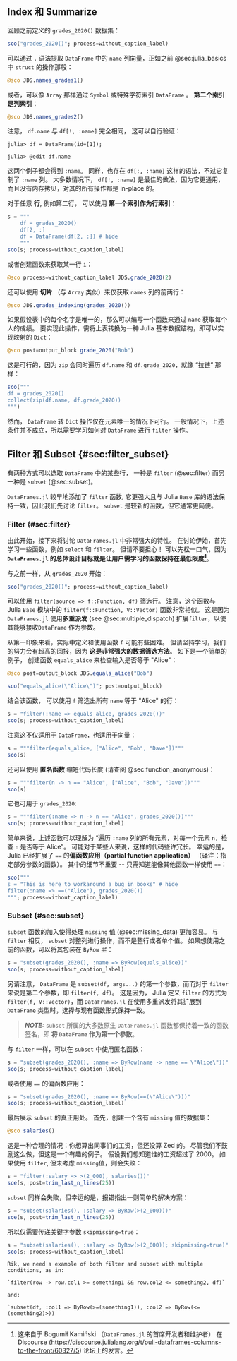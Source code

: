 ## Index 和 Summarize

回顾之前定义的 `grades_2020()` 数据集：

```jl
sco("grades_2020()"; process=without_caption_label)
```

可以通过 `.` 语法提取 `DataFrame` 中的 `name` 列向量，正如之前 @sec:julia_basics 中 `struct` 的操作那般：

```jl
@sco JDS.names_grades1()
```

或者，可以像 `Array` 那样通过 `Symbol` 或特殊字符索引 `DataFrame` 。
**第二个索引是列索引**：

```jl
@sco JDS.names_grades2()
```

注意， `df.name` 与 `df[!, :name]` 完全相同， 这可以自行验证：

```
julia> df = DataFrame(id=[1]);

julia> @edit df.name
```

这两个例子都会得到 `:name`。
同样，也存在 `df[:, :name]` 这样的语法，不过它复制了 `:name` 列。
大多数情况下， `df[!, :name]` 是最佳的做法，因为它更通用，而且没有内存拷贝，对其的所有操作都是 in-place 的。


对于任意 **行**, 例如第二行， 可以使用 **第一个索引作为行索引**：

```jl
s = """
    df = grades_2020()
    df[2, :]
    df = DataFrame(df[2, :]) # hide
    """
sco(s; process=without_caption_label)
```

或者创建函数来获取某一行 `i`：

```jl
@sco process=without_caption_label JDS.grade_2020(2)
```

还可以使用 **切片** （与 `Array` 类似）来仅获取 `names` 列的前两行：

```jl
@sco JDS.grades_indexing(grades_2020())
```

如果假设表中的每个名字是唯一的，那么可以编写一个函数来通过 `name` 获取每个人的成绩。
要实现此操作，需将上表转换为一种 Julia 基本数据结构，即可以实现映射的 `Dict`：

```jl
@sco post=output_block grade_2020("Bob")
```

这是可行的，因为 `zip` 会同时遍历 `df.name` 和 `df.grade_2020`，就像 “拉链” 那样：

```jl
sco("""
df = grades_2020()
collect(zip(df.name, df.grade_2020))
""")
```

然而， `DataFrame` 转 `Dict` 操作仅在元素唯一的情况下可行。
一般情况下，上述条件并不成立，所以需要学习如何对 `DataFrame` 进行 `filter` 操作。

## Filter 和 Subset {#sec:filter_subset}

有两种方式可以选取 `DataFrame` 中的某些行， 一种是 `filter` (@sec:filter) 而另一种是 `subset` (@sec:subset)。

`DataFrames.jl` 较早地添加了 `filter` 函数, 它更强大且与 Julia `Base` 库的语法保持一致，因此我们先讨论 `filter`。
`subset` 是较新的函数，但它通常更简便。

### Filter {#sec:filter}

由此开始，接下来将讨论 `DataFrames.jl` 中非常强大的特性。
在讨论伊始，首先学习一些函数，例如 `select` 和 `filter`。
但请不要担心！
可以先松一口气，因为 **`DataFrames.jl` 的总体设计目标就是让用户需学习的函数保持在最低限度[^verbs]**。

[^verbs]: 这来自于 Bogumił Kamiński （`DataFrames.jl` 的首席开发者和维护者） 在 Discourse (<https://discourse.julialang.org/t/pull-dataframes-columns-to-the-front/60327/5>) 论坛上的发言。

与之前一样，从 `grades_2020` 开始：

```jl
sco("grades_2020()"; process=without_caption_label)
```

可以使用 `filter(source => f::Function, df)` 筛选行。
注意，这个函数与 Julia `Base` 模块中的 `filter(f::Function, V::Vector)` 函数非常相似。
这是因为 `DataFrames.jl` 使用**多重派发** (see @sec:multiple_dispatch) 扩展`filter`，以使其能够接收`DataFrame` 作为参数。

从第一印象来看，实际中定义和使用函数 `f` 可能有些困难。
但请坚持学习，我们的努力会有超高的回报，因为 **这是非常强大的数据筛选方法**。
如下是一个简单的例子， 创建函数 `equals_alice` 来检查输入是否等于 "Alice"：

```jl
@sco post=output_block JDS.equals_alice("Bob")
```

```jl
sco("equals_alice(\"Alice\")"; post=output_block)
```

结合该函数， 可以使用 `f` 筛选出所有 `name` 等于 "Alice" 的行：


```jl
s = "filter(:name => equals_alice, grades_2020())"
sco(s; process=without_caption_label)
```

注意这不仅适用于 `DataFrame`，也适用于向量：

```jl
s = """filter(equals_alice, ["Alice", "Bob", "Dave"])"""
sco(s)
```

还可以使用 **匿名函数** 缩短代码长度 (请查阅 @sec:function_anonymous)：

```jl
s = """filter(n -> n == "Alice", ["Alice", "Bob", "Dave"])"""
sco(s)
```

它也可用于 `grades_2020`:

```jl
s = """filter(:name => n -> n == "Alice", grades_2020())"""
sco(s; process=without_caption_label)
```

简单来说，上述函数可以理解为 “遍历 `:name` 列的所有元素，对每一个元素 `n`，检查 `n` 是否等于 Alice”。
可能对于某些人来说，这样的代码些许冗长。
幸运的是，Julia 已经扩展了 `==` 的**偏函数应用（partial function application）** （译注：指定部分参数的函数）。
其中的细节不重要 -- 只需知道能像其他函数一样使用 `==`：

```jl
sco("""
s = "This is here to workaround a bug in books" # hide
filter(:name => ==("Alice"), grades_2020())
"""; process=without_caption_label)
```

### Subset {#sec:subset}

`subset` 函数的加入使得处理 `missing` 值 (@sec:missing_data) 更加容易。
与 `filter` 相反， `subset` 对整列进行操作，而不是整行或者单个值。
如果想使用之前的函数，可以将其包装在 `ByRow` 里：

```jl
s = "subset(grades_2020(), :name => ByRow(equals_alice))"
sco(s; process=without_caption_label)
```

另请注意， `DataFrame` 是 `subset(df, args...)` 的第一个参数，而而对于 `filter` 来说是第二个参数，即 `filter(f, df)`。
这是因为， Julia 定义 `filter` 的方式为 `filter(f, V::Vector)`，而 `DataFrames.jl` 在使用多重派发将其扩展到 `DataFrame` 类型时，选择与现有函数形式保持一致。

> **_NOTE:_**
> `subset` 所属的大多数原生 `DataFrames.jl` 函数都保持着一致的函数签名，即 **将 `DataFrame` 作为第一个参数**。

与 `filter` 一样，可以在 `subset` 中使用匿名函数：

```jl
s = "subset(grades_2020(), :name => ByRow(name -> name == \"Alice\"))"
sco(s; process=without_caption_label)
```

或者使用 `==` 的偏函数应用：

```jl
s = "subset(grades_2020(), :name => ByRow(==(\"Alice\")))"
sco(s; process=without_caption_label)
```

最后展示 `subset` 的真正用处。
首先，创建一个含有 `missing` 值的数据集：

```jl
@sco salaries()
```

这是一种合理的情况：你想算出同事们的工资，但还没算 Zed 的。
尽管我们不鼓励这么做，但这是一个有趣的例子。
假设我们想知道谁的工资超过了 2000。
如果使用 `filter`, 但未考虑 `missing`值，则会失败：

```jl
s = "filter(:salary => >(2_000), salaries())"
sce(s, post=trim_last_n_lines(25))
```

`subset` 同样会失败，但幸运的是，报错指出一则简单的解决方案：

```jl
s = "subset(salaries(), :salary => ByRow(>(2_000)))"
sce(s, post=trim_last_n_lines(25))
```

所以仅需要传递关键字参数 `skipmissing=true`：

```jl
s = "subset(salaries(), :salary => ByRow(>(2_000)); skipmissing=true)"
sco(s; process=without_caption_label)
```

```{=comment}
Rik, we need a example of both filter and subset with multiple conditions, as in:

`filter(row -> row.col1 >= something1 && row.col2 <= something2, df)`

and:

`subset(df, :col1 => ByRow(>=(something1)), :col2 => ByRow(<=(something2)>))
```
